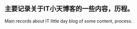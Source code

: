 主要记录关于IT小天博客的一些内容，历程。
 
-------------------------------------------------------------------------------
Main records about IT little day blog of some content, process.
